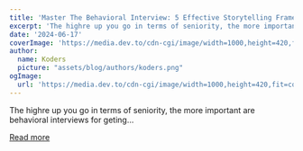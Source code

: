 ```yaml
---
title: 'Master The Behavioral Interview: 5 Effective Storytelling Frameworks'
excerpt: 'The highre up you go in terms of seniority, the more important are behavioral interviews for geting...'
date: '2024-06-17'
coverImage: 'https://media.dev.to/cdn-cgi/image/width=1000,height=420,fit=cover,gravity=auto,format=auto/https%3A%2F%2Fdev-to-uploads.s3.amazonaws.com%2Fuploads%2Farticles%2Fhv96pqzvylkitxyrp04n.png'
author:
  name: Koders
  picture: "assets/blog/authors/koders.png"
ogImage:
  url: 'https://media.dev.to/cdn-cgi/image/width=1000,height=420,fit=cover,gravity=auto,format=auto/https%3A%2F%2Fdev-to-uploads.s3.amazonaws.com%2Fuploads%2Farticles%2Fhv96pqzvylkitxyrp04n.png'
---
```


The highre up you go in terms of seniority, the more important are behavioral interviews for geting...

[Read more](https://dev.to/alexr/master-the-behavioral-interview-5-effective-storytelling-frameworks-5df4)
